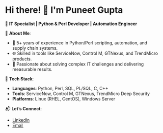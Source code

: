 # Hi there! 👋 I'm Puneet Gupta

🚀 **IT Specialist | Python & Perl Developer | Automation Engineer**

🌟 **About Me**:
- 💼 5+ years of experience in Python/Perl scripting, automation, and supply chain systems.
- 🌐 Skilled in tools like ServiceNow, Control M, GTNexus, and TrendMicro products.
- 🎯 Passionate about solving complex IT challenges and delivering measurable results.

🔧 **Tech Stack**:
- **Languages**: Python, Perl, SQL, PL/SQL, C, C++
- **Tools**: ServiceNow, Control M, GTNexus, TrendMicro Deep Security
- **Platforms**: Linux (RHEL, CentOS), Windows Server

<!-- 
📈 **Featured Projects**:
- 🔗 [Supply Chain Automation Toolkit](#)
- 🔗 [Endpoint Security Management Scripts](#)
 -->

📬 **Let’s Connect**:
- [LinkedIn](https://www.linkedin.com/in/puneet-gupta-043)
- [Email](mailto:puneetgupta043@gmail.com)
